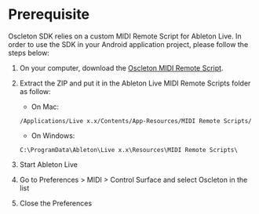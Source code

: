 # Prerequisite

Oscleton SDK relies on a custom MIDI Remote Script for Ableton Live. In order to use the SDK in your Android application project, please follow the steps below:

1. On your computer, download the [Oscleton MIDI Remote Script](http://oscletonsdk.arthurvimond.fr/setup/midi-remote-script.zip).
2. Extract the ZIP and put it in the Ableton Live MIDI Remote Scripts folder as follow:

    * On Mac:
    ```
    /Applications/Live x.x/Contents/App-Resources/MIDI Remote Scripts/
    ```

    * On Windows:
    ```
    C:\ProgramData\Ableton\Live x.x\Resources\MIDI Remote Scripts\
    ```

3. Start Ableton Live
4. Go to Preferences > MIDI > Control Surface and select Oscleton in the list
5. Close the Preferences